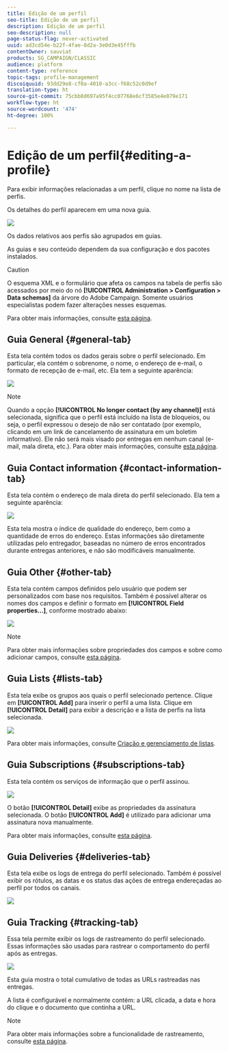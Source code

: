 ```yaml
---
title: Edição de um perfil
seo-title: Edição de um perfil
description: Edição de um perfil
seo-description: null
page-status-flag: never-activated
uuid: ad3cd54e-b22f-4fae-8d2a-3e0d3e45fffb
contentOwner: sauviat
products: SG_CAMPAIGN/CLASSIC
audience: platform
content-type: reference
topic-tags: profile-management
discoiquuid: 93dd29e8-cf0a-4010-a3cc-f68c52c0d9ef
translation-type: ht
source-git-commit: 75cbb8d697a95f4cc07768e6cf3585e4e079e171
workflow-type: ht
source-wordcount: '474'
ht-degree: 100%

---
```



# Edição de um perfil{#editing-a-profile}

Para exibir informações relacionadas a um perfil, clique no nome na lista de perfis.

Os detalhes do perfil aparecem em uma nova guia.

![](assets/s_user_recipient_edit.png)

Os dados relativos aos perfis são agrupados em guias.

As guias e seu conteúdo dependem da sua configuração e dos pacotes instalados.

>[!CAUTION]
>
>O esquema XML e o formulário que afeta os campos na tabela de perfis são acessados por meio do nó **[!UICONTROL Administration > Configuration > Data schemas]** da árvore do Adobe Campaign. Somente usuários especialistas podem fazer alterações nesses esquemas.
>
>Para obter mais informações, consulte [esta página](../../configuration/using/about-schema-edition.md).

## Guia General {#general-tab}

Esta tela contém todos os dados gerais sobre o perfil selecionado. Em particular, ela contém o sobrenome, o nome, o endereço de e-mail, o formato de recepção de e-mail, etc. Ela tem a seguinte aparência:

![](assets/s_ncs_user_profile_general_tab.png)

>[!NOTE]
>
>Quando a opção **[!UICONTROL No longer contact (by any channel)]** está selecionada, significa que o perfil está incluído na lista de bloqueios, ou seja, o perfil expressou o desejo de não ser contatado (por exemplo, clicando em um link de cancelamento de assinatura em um boletim informativo). Ele não será mais visado por entregas em nenhum canal (e-mail, mala direta, etc.). Para obter mais informações, consulte [esta página](../../delivery/using/understanding-quarantine-management.md).

## Guia Contact information {#contact-information-tab}

Esta tela contém o endereço de mala direta do perfil selecionado. Ela tem a seguinte aparência:

![](assets/s_ncs_user_profile_details_tab.png)

Esta tela mostra o índice de qualidade do endereço, bem como a quantidade de erros do endereço. Estas informações são diretamente utilizadas pelo entregador, baseadas no número de erros encontrados durante entregas anteriores, e não são modificáveis manualmente.

## Guia Other {#other-tab}

Esta tela contém campos definidos pelo usuário que podem ser personalizados com base nos requisitos. Também é possível alterar os nomes dos campos e definir o formato em **[!UICONTROL Field properties...]**, conforme mostrado abaixo:

![](assets/s_ncs_user_profile_others_tab.png)

>[!NOTE]
>
>Para obter mais informações sobre propriedades dos campos e sobre como adicionar campos, consulte [esta página](../../configuration/using/new-field-wizard.md).

## Guia Lists {#lists-tab}

Esta tela exibe os grupos aos quais o perfil selecionado pertence. Clique em **[!UICONTROL Add]** para inserir o perfil a uma lista. Clique em **[!UICONTROL Detail]** para exibir a descrição e a lista de perfis na lista selecionada.

![](assets/s_ncs_user_profile_groups_tab_details.png)

Para obter mais informações, consulte [Criação e gerenciamento de listas](../../platform/using/creating-and-managing-lists.md).

## Guia Subscriptions {#subscriptions-tab}

Esta tela contém os serviços de informação que o perfil assinou.

![](assets/s_ncs_user_profile_subscript_tab_details.png)

O botão **[!UICONTROL Detail]** exibe as propriedades da assinatura selecionada. O botão **[!UICONTROL Add]** é utilizado para adicionar uma assinatura nova manualmente.

Para obter mais informações, consulte [esta página](../../delivery/using/managing-subscriptions.md).

## Guia Deliveries {#deliveries-tab}

Esta tela exibe os logs de entrega do perfil selecionado. Também é possível exibir os rótulos, as datas e os status das ações de entrega endereçadas ao perfil por todos os canais.

![](assets/s_ncs_user_profile_delivery_tab.png)

## Guia Tracking {#tracking-tab}

Essa tela permite exibir os logs de rastreamento do perfil selecionado. Essas informações são usadas para rastrear o comportamento do perfil após as entregas.

![](assets/s_ncs_user_profile_tracking_tab.png)

Esta guia mostra o total cumulativo de todas as URLs rastreadas nas entregas.

A lista é configurável e normalmente contém: a URL clicada, a data e hora do clique e o documento que continha a URL.

>[!NOTE]
>
>Para obter mais informações sobre a funcionalidade de rastreamento, consulte [esta página](../../delivery/using/monitoring-a-delivery.md).

